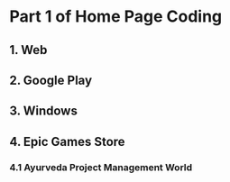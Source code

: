 # Part 1 of Home Page Coding

## 1. Web

## 2. Google Play

## 3. Windows

## 4. Epic Games Store
### 4.1 Ayurveda Project Management World
